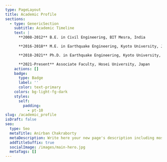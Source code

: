 ```yaml
---
type: PageLayout
title: Academic Profile
sections:
  - type: GenericSection
    subtitle: Academic Timeline
    text: |
      **2008-2012** B.E. in Civil Engineering, BIT Mesra, India

      **2016-2018** M.E. in Earthquake Engineering, Kyoto University, Japan

      **2018-2021** Ph.D. in Earthquake Engineering, Kyoto University, Japan

      **2021-Present** Associate Faculty, Hosei University, Japan
    actions: []
    badge:
      type: Badge
      label: ''
      color: text-primary
    colors: bg-light-fg-dark
    styles:
      self:
        padding:
          - pt-10
slug: /academic_profile
isDraft: false
seo:
  type: Seo
  metaTitle: Anirban Chakraborty
  metaDescription: Write here your new page's description including most relevant keywords.
  addTitleSuffix: true
  socialImage: /images/main-hero.jpg
  metaTags: []
---
```

